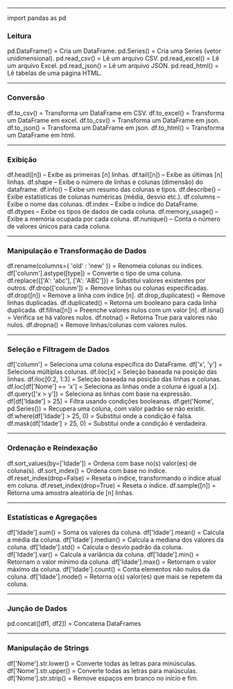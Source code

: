 ------------------------------
import pandas as pd

### Leitura

pd.DataFrame()            = Cria um DataFrame.
pd.Series()               = Cria uma Series (vetor unidimensional).
pd.read_csv()             = Lê um arquivo CSV.
pd.read_excel()           = Lê um arquivo Excel.
pd.read_json()            = Lê um arquivo JSON.
pd.read_html()            = Lê tabelas de uma página HTML.

---
### Conversão  

df.to_csv()               = Transforma um DataFrame em CSV.
df.to_excel()             = Transforma um DataFrame em excel.
df.to_csv()               = Transforma um DataFrame em json.
df.to_json()              = Transforma um DataFrame em json.
df.to_html()              = Transforma um DataFrame em html.

----
### Exibição

df.head([n])              – Exibe as primeiras [n] linhas.
df.tail([n])              – Exibe as últimas [n] linhas.
df.shape                  – Exibe o número de linhas e colunas (dimensão) do dataframe.
df.info()                 – Exibe um resumo das colunas e tipos.
df.describe()             – Exibe estatísticas de colunas numéricas (média, desvio etc.).
df.columns                – Exibe o nome das colunas.
df.index                  – Exibe o índice do DataFrame.
df.dtypes                 – Exibe os tipos de dados de cada coluna.
df.memory_usage()         – Exibe a memória ocupada por cada coluna.
df.nunique()              – Conta o número de valores únicos para cada coluna.

---------
### Manipulação e Transformação de Dados

df.rename(columns={ 'old' : 'new' })           = Renomeia colunas ou índices.
df['colunm'].astype([type])                    = Converte o tipo de uma coluna.
df.replace({['A': 'abc'], ['A': 'ABC']})       = Substitui valores existentes por outros.
df.drop(['colunm'])                            = Remove linhas ou colunas especificadas.
df.drop([n])                                   = Remove a linha com índice [n].
df.drop_duplicates()                           = Remove linhas duplicadas.
df.duplicated()                                = Retorna um booleano para cada linha duplicada.
df.fillna([n])                                 = Preenche valores nulos com um valor [n].
df.isna()                                      = Verifica se há valores nulos.
df.notna()                                     = Retorna True para valores não nulos.
df.dropna()                                    = Remove linhas/colunas com valores nulos.

----------
### Seleção e Filtragem de Dados

df['column']                      = Seleciona uma coluna específica do DataFrame.
df['x', 'y']                      = Seleciona múltiplas colunas.
df.iloc[x]                        = Seleção baseada na posição das linhas.
df.iloc[0:2, 1:3]                 = Seleção baseada na posição das linhas e colunas.
df.loc[df['Nome'] == 'x']         = Seleciona as linhas onde a coluna é igual a [x].
df.query(['x > y'])               = Seleciona as linhas com base na expressão.
df[df['Idade'] > 25]              = Filtra usando condições booleanas.
df.get('Nome', pd.Series())       = Recupera uma coluna, com valor padrão se não existir.
df.where(df['Idade'] > 25, 0)     = Substitui onde a condição é falsa.
df.mask(df['Idade'] > 25, 0)      = Substitui onde a condição é verdadeira.

-------------
### Ordenação e Reindexação

df.sort_values(by=['Idade'])   = Ordena com base no(s) valor(es) de coluna(s).
df.sort_index()                = Ordena com base no índice.
df.reset_index(drop=False)     = Reseta o índice, transformando o índice atual em coluna.
df.reset_index(drop=True)      = Reseta o índice.
df.sample([n])                 = Retorna uma amostra aleatória de [n] linhas.

---------
### Estatísticas e Agregações

df['Idade'].sum()          = Soma os valores da coluna.
df['Idade'].mean()         = Calcula a média da coluna.
df['Idade'].median()       = Calcula a mediana dos valores da coluna.
df['Idade'].std()          = Calcula o desvio padrão da coluna.
df['Idade'].var()          = Calcula a variância da coluna.
df['Idade'].min()          = Retornam o valor mínimo da coluna.
df['Idade'].max()          = Retornam o valor máximo da coluna.
df['Idade'].count()        = Conta elementos não nulos da coluna.
df['Idade'].mode()         = Retorna o(s) valor(es) que mais se repetem da coluna.

-------
### Junção de Dados

pd.concat([df1, df2])      = Concatena DataFrames

----------
### Manipulação de Strings

df['Nome'].str.lower()     = Converte todas as letras  para minúsculas.
df['Nome'].str.upper()     = Converte todas as letras  para maiúsculas.
df['Nome'].str.strip()     = Remove espaços em branco no início e fim.